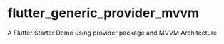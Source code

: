 # flutter_generic_provider_mvvm

A Flutter Starter Demo using provider package and MVVM Architecture
